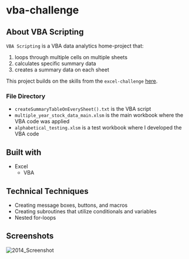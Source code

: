 # vba-challenge
## About VBA Scripting

`VBA Scripting` is a VBA data analytics home-project that:
1) loops through multiple cells on multiple sheets
2) calculates specific summary data
3) creates a summary data on each sheet

This project builds on the skills from the `excel-challenge` [here](https://github.com/cdenq/excel-challenge).

### File Directory
- `createSummaryTableOnEverySheet().txt` is the VBA script
- `multiple_year_stock_data_main.xlsm` is the main workbook where the VBA code was applied
- `alphabetical_testing.xlsm` is a test workbook where I developed the VBA code

## Built with
- Excel
    - VBA

## Technical Techniques
- Creating message boxes, buttons, and macros
- Creating subroutines that utilize conditionals and variables
- Nested for-loops

## Screenshots
![2014_Screenshot](https://user-images.githubusercontent.com/74934154/138540590-4d0eeecf-8916-43d4-b9f7-a0fc830debed.png)